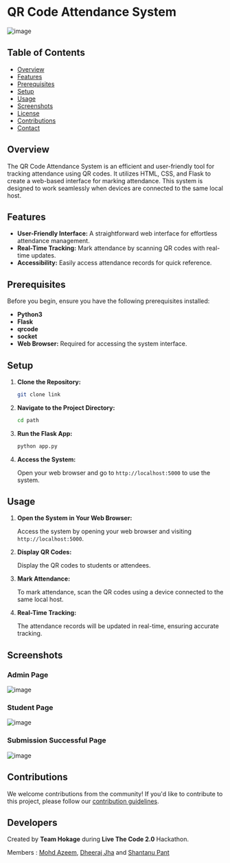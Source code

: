 # QR Code Attendance System

![image](https://github.com/AzeemIdrisi/QR-Attendance-System/assets/112647789/dbc0c061-76d0-45bb-b5da-7f4373ffd073)

## Table of Contents

- [Overview](#overview)
- [Features](#features)
- [Prerequisites](#prerequisites)
- [Setup](#setup)
- [Usage](#usage)
- [Screenshots](#screenshots)
- [License](#license)
- [Contributions](#contributions)
- [Contact](#contact)

## Overview

The QR Code Attendance System is an efficient and user-friendly tool for tracking attendance using QR codes. It utilizes HTML, CSS, and Flask to create a web-based interface for marking attendance. This system is designed to work seamlessly when devices are connected to the same local host.

## Features

- **User-Friendly Interface:** A straightforward web interface for effortless attendance management.
- **Real-Time Tracking:** Mark attendance by scanning QR codes with real-time updates.
- **Accessibility:** Easily access attendance records for quick reference.

## Prerequisites

Before you begin, ensure you have the following prerequisites installed:

- **Python3**
- **Flask**
- **qrcode**
- **socket**
- **Web Browser:** Required for accessing the system interface.

## Setup

1. **Clone the Repository:**

   ```bash
   git clone link
   ```

2. **Navigate to the Project Directory:**

   ```bash
   cd path
   ```



4. **Run the Flask App:**

   ```bash
   python app.py
   ```

5. **Access the System:**

   Open your web browser and go to `http://localhost:5000` to use the system.

## Usage

1. **Open the System in Your Web Browser:**

   Access the system by opening your web browser and visiting `http://localhost:5000`.


2. **Display QR Codes:**

   Display the QR codes to students or attendees.

3. **Mark Attendance:**

   To mark attendance, scan the QR codes using a device connected to the same local host.

4. **Real-Time Tracking:**

   The attendance records will be updated in real-time, ensuring accurate tracking.

## Screenshots

### Admin Page
![image](https://github.com/AzeemIdrisi/QR-Attendance-System/assets/112647789/e4c9f2d8-6b8e-44de-a63d-f7e5db45383e)

### Student Page
![image](https://github.com/AzeemIdrisi/QR-Attendance-System/assets/112647789/a8e2f4a7-831c-4ac5-8e1b-c917a9ca9001)

### Submission Successful Page
![image](https://github.com/AzeemIdrisi/QR-Attendance-System/assets/112647789/0f77779e-7648-4356-84c0-7db58b3e786c)


## Contributions

We welcome contributions from the community! If you'd like to contribute to this project, please follow our [contribution guidelines](CONTRIBUTING.md).

## Developers
Created by __Team Hokage__ during __Live The Code 2.0__ Hackathon.

Members : [Mohd Azeem](https://github.com/AzeemIdrisi), [Dheeraj Jha](https://github.com/Dheerajjha451) and [Shantanu Pant](https://github.com/Shanty34)
